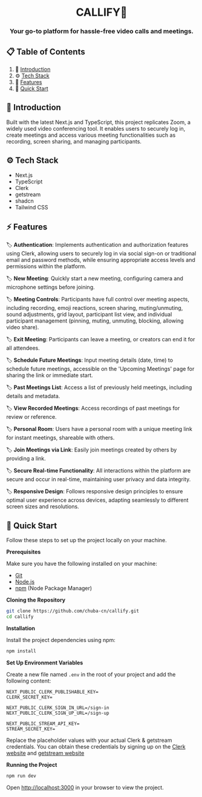 <div align="center">

  <h1 align="center">CALLIFY📱</h1>
   <div align="center">
     <h3>Your go-to platform for hassle-free video calls and meetings.</h3>
    </div>
 
</div>

## 📋 <a name="table">Table of Contents</a>

1. 🤖 [Introduction](#introduction)
2. ⚙️ [Tech Stack](#tech-stack)
3. 🔋 [Features](#features)
4. 🤸 [Quick Start](#quick-start)


## <a name="introduction">🤖 Introduction</a>

Built with the latest Next.js and TypeScript, this project replicates Zoom, a widely used video conferencing tool. It enables users to securely log in, create meetings and access various meeting functionalities such as recording, screen sharing, and managing participants.

## <a name="tech-stack">⚙️ Tech Stack</a>

- Next.js
- TypeScript
- Clerk
- getstream
- shadcn
- Tailwind CSS

## <a name="features">⚡ Features</a>


🏷️ **Authentication**: Implements authentication and authorization features using Clerk, allowing users to securely log in via social sign-on or traditional email and password methods, while ensuring appropriate access levels and permissions within the platform.

🏷️ **New Meeting**: Quickly start a new meeting, configuring camera and microphone settings before joining.

🏷️ **Meeting Controls**: Participants have full control over meeting aspects, including recording, emoji reactions, screen sharing, muting/unmuting, sound adjustments, grid layout, participant list view, and individual participant management (pinning, muting, unmuting, blocking, allowing video share).

🏷️ **Exit Meeting**: Participants can leave a meeting, or creators can end it for all attendees.

🏷️ **Schedule Future Meetings**: Input meeting details (date, time) to schedule future meetings, accessible on the 'Upcoming Meetings' page for sharing the link or immediate start.

🏷️ **Past Meetings List**: Access a list of previously held meetings, including details and metadata.

🏷️ **View Recorded Meetings**: Access recordings of past meetings for review or reference.

🏷️ **Personal Room**: Users have a personal room with a unique meeting link for instant meetings, shareable with others.

🏷️ **Join Meetings via Link**: Easily join meetings created by others by providing a link.

🏷️ **Secure Real-time Functionality**: All interactions within the platform are secure and occur in real-time, maintaining user privacy and data integrity.

🏷️ **Responsive Design**: Follows responsive design principles to ensure optimal user experience across devices, adapting seamlessly to different screen sizes and resolutions.


## <a name="quick-start">🤸 Quick Start</a>

Follow these steps to set up the project locally on your machine.

**Prerequisites**

Make sure you have the following installed on your machine:

- [Git](https://git-scm.com/)
- [Node.js](https://nodejs.org/en)
- [npm](https://www.npmjs.com/) (Node Package Manager)

**Cloning the Repository**

```bash
git clone https://github.com/chuba-cn/callify.git
cd callify
```

**Installation**

Install the project dependencies using npm:

```bash
npm install
```

**Set Up Environment Variables**

Create a new file named `.env` in the root of your project and add the following content:

```env
NEXT_PUBLIC_CLERK_PUBLISHABLE_KEY=
CLERK_SECRET_KEY=

NEXT_PUBLIC_CLERK_SIGN_IN_URL=/sign-in
NEXT_PUBLIC_CLERK_SIGN_UP_URL=/sign-up

NEXT_PUBLIC_STREAM_API_KEY=
STREAM_SECRET_KEY=
```

Replace the placeholder values with your actual Clerk & getstream credentials. You can obtain these credentials by signing up on the [Clerk website](https://clerk.com/) and [getstream website](https://getstream.io/)

**Running the Project**

```bash
npm run dev
```

Open [http://localhost:3000](http://localhost:3000) in your browser to view the project.
